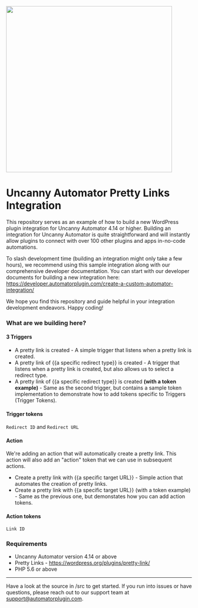 <img src="https://automatorplugin.com/wp-content/uploads/2022/09/uncanny-automator-vertical-logo.svg" width="450px" />

# Uncanny Automator Pretty Links Integration 

This repository serves as an example of how to build a new WordPress plugin integration for Uncanny Automator 4.14 or higher. Building an integration for Uncanny Automator is quite straightforward and will instantly allow plugins to connect with over 100 other plugins and apps in-no-code automations.

To slash development time (building an integration might only take a few hours), we recommend using this sample integration along with our comprehensive developer documentation. You can start with our developer documents for building a new integration here: https://developer.automatorplugin.com/create-a-custom-automator-integration/

We hope you find this repository and guide helpful in your integration development endeavors. Happy coding!

### What are we building here?
#### 3 Triggers

- A pretty link is created - A simple trigger that listens when a pretty link is created.
- A pretty link of {{a specific redirect type}} is created - A trigger that listens when a pretty link is created, but also allows us to select a redirect type.
- A pretty link of {{a specific redirect type}} is created <b>(with a token example)</b> - Same as the second trigger, but contains a sample token implementation to demonstrate how to add tokens specific to Triggers (Trigger Tokens).

#### Trigger tokens
`Redirect ID` and `Redirect URL`
#### Action
We're adding an action that will automatically create a pretty link. This action will also add an "action" token that we can use in subsequent actions.

- Create a pretty link with {{a specific target URL}} - Simple action that automates the creation of pretty links.
- Create a pretty link with {{a specific target URL}} (with a token example) - Same as the previous one, but demonstates how you can add action tokens.
#### Action tokens
`Link ID`

### Requirements
- Uncanny Automator version 4.14 or above
- Pretty Links - https://wordpress.org/plugins/pretty-link/
- PHP 5.6 or above

---
Have a look at the source in /src to get started. If you run into issues or have questions, please reach out to our support team at support@automatorplugin.com.
